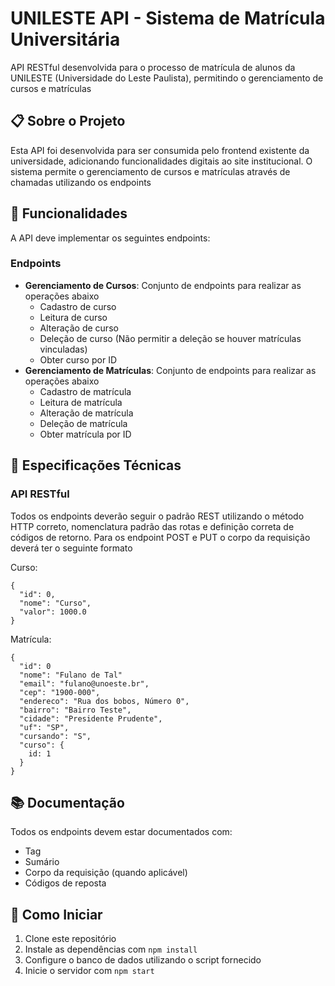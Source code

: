# UNILESTE API - Sistema de Matrícula Universitária

API RESTful desenvolvida para o processo de matrícula de alunos da UNILESTE (Universidade do Leste Paulista), permitindo o gerenciamento de cursos e matrículas

## 📋 Sobre o Projeto

Esta API foi desenvolvida para ser consumida pelo frontend existente da universidade, adicionando funcionalidades digitais ao site institucional. O sistema permite o gerenciamento de cursos e matrículas através de chamadas utilizando os endpoints

## 🚀 Funcionalidades

A API deve implementar os seguintes endpoints:

### Endpoints

- **Gerenciamento de Cursos**: Conjunto de endpoints para realizar as operações abaixo
  - Cadastro de curso
  - Leitura de curso
  - Alteração de curso
  - Deleção de curso (Não permitir a deleção se houver matrículas vinculadas)
  - Obter curso por ID
- **Gerenciamento de Matrículas**: Conjunto de endpoints para realizar as operações abaixo
  - Cadastro de matrícula
  - Leitura de matrícula
  - Alteração de matrícula
  - Deleção de matrícula
  - Obter matrícula por ID



## 📝 Especificações Técnicas

### API RESTful

Todos os endpoints deverão seguir o padrão REST utilizando o método HTTP correto, nomenclatura padrão das rotas e definição correta de códigos de retorno. 
Para os endpoint POST e PUT o corpo da requisição deverá ter o seguinte formato

Curso:
``` 
{
  "id": 0,
  "nome": "Curso",
  "valor": 1000.0
}
```

Matrícula:
```
{
  "id": 0
  "nome": "Fulano de Tal"
  "email": "fulano@unoeste.br",
  "cep": "1900-000",
  "endereco": "Rua dos bobos, Número 0",
  "bairro": "Bairro Teste",
  "cidade": "Presidente Prudente",
  "uf": "SP",
  "cursando": "S",
  "curso": {
    id: 1
  }
}
```



## 📚 Documentação

Todos os endpoints devem estar documentados com:
- Tag
- Sumário
- Corpo da requisição (quando aplicável)
- Códigos de reposta


## 🏁 Como Iniciar

1. Clone este repositório
2. Instale as dependências com `npm install`
3. Configure o banco de dados utilizando o script fornecido
4. Inicie o servidor com `npm start`
